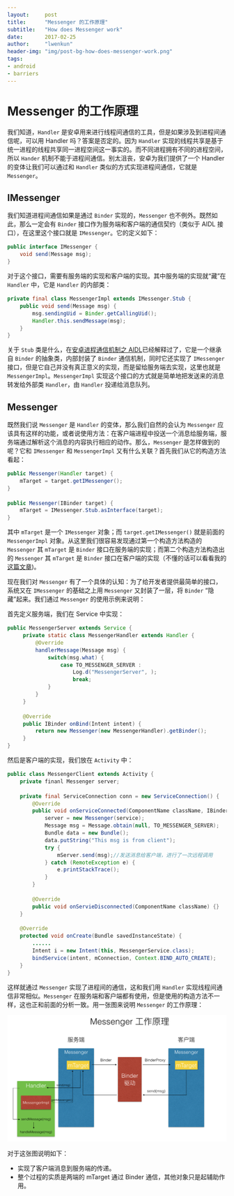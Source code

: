 ```yaml
---
layout:     post
title:      "Messenger 的工作原理"
subtitle:   "How does Messenger work"
date:       2017-02-25
author:     "lwenkun"
header-img: "img/post-bg-how-does-messenger-work.png"
tags:
- android
- barriers
---
```

# Messenger 的工作原理 #

我们知道，`Handler` 是安卓用来进行线程间通信的工具，但是如果涉及到进程间通信呢，可以用 Handler 吗？答案是否定的。因为 `Handler` 实现的线程共享是基于统一进程的线程共享同一进程空间这一事实的。而不同进程拥有不同的进程空间，所以 `Hander` 机制不能于进程间通信。别太沮丧，安卓为我们提供了一个 Handler 的变体让我们可以通过和 `Handler` 类似的方式实现进程间通信，它就是 `Messenger`。

## IMessenger ##
我们知道进程间通信如果是通过 `Binder` 实现的，`Messenger` 也不例外。既然如此，那么一定会有 `Binder` 接口作为服务端和客户端的通信契约（类似于 AIDL 接口），在这里这个接口就是 `IMessenger`。它的定义如下：

```java
public interface IMessenger {
    void send(Message msg);
}
```

对于这个接口，需要有服务端的实现和客户端的实现。其中服务端的实现就“藏”在 `Handler` 中，它是 `Handler` 的内部类：

```java
private final class MessengerImpl extends IMessenger.Stub {
    public void send(Message msg) {
        msg.sendingUid = Binder.getCallingUid();
        Handler.this.sendMessage(msg);
    }
}
```

关于 `Stub` 类是什么，在[安卓进程通信机制之 AIDL](http://liwenkun.me/2016/10/28/android-IPC-AIDL/)已经解释过了，它是一个继承自 `Binder` 的抽象类，内部封装了 `Binder` 通信机制，同时它还实现了 `IMessenger` 接口，但是它自己并没有真正意义的实现，而是留给服务端去实现，这里也就是 `MessengerImpl`。`MessengerImpl` 实现这个接口的方式就是简单地把发送来的消息转发给外部类 `Handler`，由 `Handler` 投递给消息队列。

## Messenger ##

既然我们说 `Messenger` 是 `Handler` 的变体，那么我们自然的会认为 `Messenger` 应该具有这样的功能，或者说使用方法：在客户端进程中投送一个消息给服务端，服务端通过解析这个消息的内容执行相应的动作。那么，`Messenger` 是怎样做到的呢？它和 `IMessenger` 和 `MessengerImpl` 又有什么关联？首先我们从它的构造方法看起：

```java
public Messenger(Handler target) {
    mTarget = target.getIMessenger();
}

public Messenger(IBinder target) {
    mTarget = IMessenger.Stub.asInterface(target);
}
```
其中 `mTarget` 是一个 `IMessenger` 对象；而 `target.getIMessenger()` 就是前面的 `MessengerImpl` 对象。从这里我们很容易发现通过第一个构造方法构造的 `Messenger` 其 `mTarget` 是 `Binder` 接口在服务端的实现；而第二个构造方法构造出的 `Messenger` 其 `mTarget` 是 `Binder` 接口在客户端的实现（不懂的话可以看看我的[这篇文章](http://liwenkun.xyz/2016/10/28/android-IPC-AIDL/))。

现在我们对 `Messenger` 有了一个具体的认知：为了给开发者提供最简单的接口，系统又在 `IMessenger` 的基础之上用 `Messenger` 又封装了一层，将 `Binder` “隐藏”起来。我们通过 `Messenger` 的使用示例来说明：

首先定义服务端，我们在 Service 中实现：

```java
public MessengerServer extends Service {
     private static class MessengerHandler extends Handler {
         @Override
         handlerMessage(Message msg) {
             switch(msg.what) {
                 case TO_MESSENGER_SERVER :
                     Log.d("MessengerServer", );
                     break;
             }
         }    
     }
     
     @Override
     public IBinder onBind(Intent intent) {
         return new Messenger(new MessengerHandler).getBinder();
     }
}
```
然后是客户端的实现，我们放在 `Activity` 中：

```java
public class MessengerClient extends Activity {
    private finanl Messenger server;
    
    private final ServiceConnection conn = new ServiceConnection() {
        @Override 
        public void onServiceConnected(ComponentName className, IBinder service) {
            server = new Messenger(service);
            Message msg = Message.obtain(null, TO_MESSENGER_SERVER);
            Bundle data = new Bundle();
            data.putString("This msg is from client");
            try {
                mServer.send(msg);//发送消息给客户端，进行了一次远程调用
            } catch (RemoteException e) {
                e.printStackTrace();
            }
        }
        
        @Override
        public void onServieDisconnected(ComponentName className) {}
    }
    
    @Override
    protected void onCreate(Bundle savedInstanceState) {
        ......
        Intent i = new Intent(this, MessengerService.class);
        bindService(intent, mConnection, Context.BIND_AUTO_CREATE);
    }
}
```
这样就通过 `Messenger` 实现了进程间的通信，这和我们用 `Handler` 实现线程间通信非常相似。`Messenger` 在服务端和客户端都有使用，但是使用的构造方法不一样，这也正和前面的分析一致。用一张图来说明 `Messenger` 的工作原理：

![](/img/in-post/post_how_does_messenger_work/how_does_messenger_work.png)

对于这张图说明如下：

- 实现了客户端消息到服务端的传递。
- 整个过程的实质是两端的 mTarget 通过 Binder 通信，其他对象只是起辅助作用。